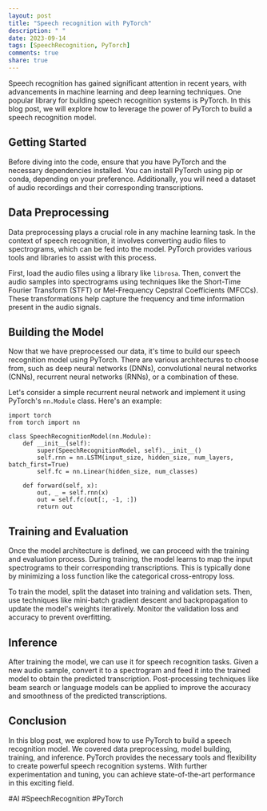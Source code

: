 ```yaml
---
layout: post
title: "Speech recognition with PyTorch"
description: " "
date: 2023-09-14
tags: [SpeechRecognition, PyTorch]
comments: true
share: true
---
```


Speech recognition has gained significant attention in recent years, with advancements in machine learning and deep learning techniques. One popular library for building speech recognition systems is PyTorch. In this blog post, we will explore how to leverage the power of PyTorch to build a speech recognition model.

## Getting Started

Before diving into the code, ensure that you have PyTorch and the necessary dependencies installed. You can install PyTorch using pip or conda, depending on your preference. Additionally, you will need a dataset of audio recordings and their corresponding transcriptions.

## Data Preprocessing

Data preprocessing plays a crucial role in any machine learning task. In the context of speech recognition, it involves converting audio files to spectrograms, which can be fed into the model. PyTorch provides various tools and libraries to assist with this process.

First, load the audio files using a library like `librosa`. Then, convert the audio samples into spectrograms using techniques like the Short-Time Fourier Transform (STFT) or Mel-Frequency Cepstral Coefficients (MFCCs). These transformations help capture the frequency and time information present in the audio signals.

## Building the Model

Now that we have preprocessed our data, it's time to build our speech recognition model using PyTorch. There are various architectures to choose from, such as deep neural networks (DNNs), convolutional neural networks (CNNs), recurrent neural networks (RNNs), or a combination of these.

Let's consider a simple recurrent neural network and implement it using PyTorch's `nn.Module` class. Here's an example:

```
import torch
from torch import nn

class SpeechRecognitionModel(nn.Module):
    def __init__(self):
        super(SpeechRecognitionModel, self).__init__()
        self.rnn = nn.LSTM(input_size, hidden_size, num_layers, batch_first=True)
        self.fc = nn.Linear(hidden_size, num_classes)
    
    def forward(self, x):
        out, _ = self.rnn(x)
        out = self.fc(out[:, -1, :])
        return out
```

## Training and Evaluation

Once the model architecture is defined, we can proceed with the training and evaluation process. During training, the model learns to map the input spectrograms to their corresponding transcriptions. This is typically done by minimizing a loss function like the categorical cross-entropy loss.

To train the model, split the dataset into training and validation sets. Then, use techniques like mini-batch gradient descent and backpropagation to update the model's weights iteratively. Monitor the validation loss and accuracy to prevent overfitting.

## Inference

After training the model, we can use it for speech recognition tasks. Given a new audio sample, convert it to a spectrogram and feed it into the trained model to obtain the predicted transcription. Post-processing techniques like beam search or language models can be applied to improve the accuracy and smoothness of the predicted transcriptions.

## Conclusion

In this blog post, we explored how to use PyTorch to build a speech recognition model. We covered data preprocessing, model building, training, and inference. PyTorch provides the necessary tools and flexibility to create powerful speech recognition systems. With further experimentation and tuning, you can achieve state-of-the-art performance in this exciting field.

#AI #SpeechRecognition #PyTorch